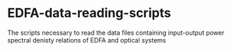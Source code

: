 # EDFA-data-reading-scripts
The scripts necessary to read the data files containing input-output power spectral denisty relations of EDFA and optical systems
